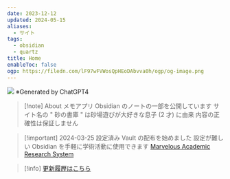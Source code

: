 ```yaml
---
date: 2023-12-12
updated: 2024-05-15
aliases:
  - サイト
tags:
  - obsidian
  - quartz
title: Home
enableToc: false
ogp: https://filedn.com/lF97wFVWosQpHEoDAbvva0h/ogp/og-image.png
---
```


![](https://filedn.com/lF97wFVWosQpHEoDAbvva0h/ogp/og-image.png)
※Generated by ChatGPT4

> [!note] About
> メモアプリ Obsidian のノートの一部を公開しています
> サイト名の " 砂の書庫 " は砂場遊びが大好きな息子 (2 才) に由来
> 内容の正確性は保証しません

> [!important] 2024-03-25 設定済み Vault の配布を始めました
> 設定が難しい Obsidian を手軽に学術活動に使用できます
> [Marvelous Academic Research System](https://masa21gifus.gumroad.com/l/ucwfc)

> [!info] [更新履歴はこちら](https://masaki39.github.io/tags/note)
